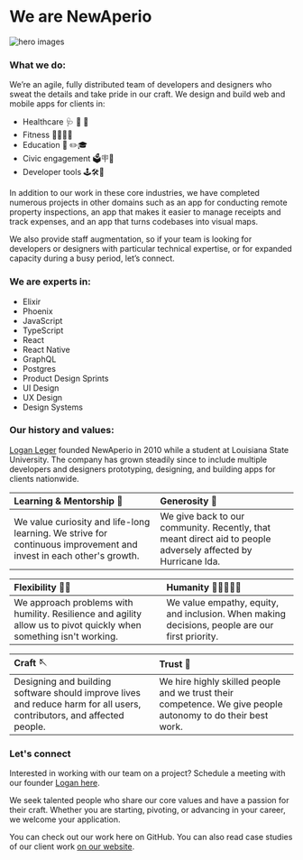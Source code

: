 # We are NewAperio

![hero images](https://user-images.githubusercontent.com/1529366/173092313-2938e23d-8e4b-4d93-87f8-c827d38c4002.png)

### What we do:

We’re an agile, fully distributed team of developers and designers who sweat the details and take pride in our craft. We design and build web and mobile apps for clients in:
- Healthcare 🩺 🏥 💊
- Fitness 👟🥦🏋🏽
- Education 🏫 ✏️🎓
- Civic engagement 🗳️🪧📣
- Developer tools 🕹️🛠️🤖

In addition to our work in these core industries, we have completed numerous projects in other domains such as an app for conducting remote property inspections, an app that makes it easier to manage receipts and track expenses, and an app that turns codebases into visual maps.

We also provide staff augmentation, so if your team is looking for developers or designers with particular technical expertise, or for expanded capacity during a busy period, let’s connect.

### We are experts in:
- Elixir
- Phoenix
- JavaScript
- TypeScript
- React
- React Native
- GraphQL
- Postgres
- Product Design Sprints
- UI Design 
- UX Design
- Design Systems

### Our history and values:

[Logan Leger](https://github.com/lleger) founded NewAperio in 2010 while a student at Louisiana State University. The company has grown steadily since to include multiple developers and designers prototyping, designing, and building apps for clients nationwide. 

| Learning & Mentorship 📖 | Generosity 🎪 |
| :--- | :--- |
| We value curiosity and life-long learning. We strive for continuous improvement and invest in each other's growth. | We give back to our community. Recently, that meant direct aid to people adversely affected by Hurricane Ida. |

| Flexibility 🤸🏾 | Humanity 🧑🏼‍🤝‍🧑🏻 |
| :--- | :--- |
| We approach problems with humility. Resilience and agility allow us to pivot quickly when something isn't working. | We value empathy, equity, and inclusion. When making decisions, people are our first priority. |

| Craft 🪡 | Trust 🧠 |
| :--- | :--- |
| Designing and building software should improve lives and reduce harm for all users, contributors, and affected people. | We hire highly skilled people and we trust their competence. We give people autonomy to do their best work.

### Let's connect

Interested in working with our team on a project? Schedule a meeting with our founder [Logan here](https://savvycal.com/logan/chat). 

We seek talented people who share our core values and have a passion for their craft. Whether you are starting, pivoting, or advancing in your career, we welcome your application. 

You can check out our work here on GitHub. You can also read case studies of our client work [on our website](https://newaperio.com/work).
